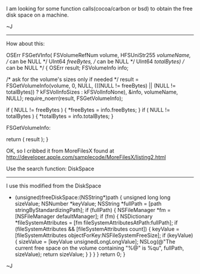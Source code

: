 
I am looking for some function calls(cocoa/carbon or bsd) to obtain the free disk space on a machine.

~J

----

How about this:

    
OSErr FSGetVInfo(
  FSVolumeRefNum volume,
  HFSUniStr255 *volumeName,  /* can be NULL */
  UInt64 *freeBytes,      /* can be NULL */
  UInt64 *totalBytes)      /* can be NULL */
{
  OSErr        result;
  FSVolumeInfo    info;
  
  /* ask for the volume's sizes only if needed */
  result = FSGetVolumeInfo(volume, 0, NULL,
    (((NULL != freeBytes) || (NULL != totalBytes)) ? kFSVolInfoSizes : kFSVolInfoNone),
    &info, volumeName, NULL);
  require_noerr(result, FSGetVolumeInfo);
  
  if ( NULL != freeBytes )
  {
    *freeBytes = info.freeBytes;
  }
  if ( NULL != totalBytes )
  {
    *totalBytes = info.totalBytes;
  }
  
FSGetVolumeInfo:

  return ( result );
}


OK, so I cribbed it from MoreFilesX found at http://developer.apple.com/samplecode/MoreFilesX/listing2.html

Use the search function: DiskSpace

----

I use this modified from the DiskSpace

    
+ (unsigned)freeDiskSpace:(NSString*)path {
    unsigned long long sizeValue;
	NSNumber *keyValue;
    NSString *fullPath = [path stringByStandardizingPath];
    if (fullPath) {
		NSFileManager *fm = [NSFileManager defaultManager];
        if (fm) {
            NSDictionary *fileSystemAttributes = [fm fileSystemAttributesAtPath:fullPath];
            if (fileSystemAttributes && [fileSystemAttributes count]) {
				keyValue = [fileSystemAttributes objectForKey:NSFileSystemFreeSize];
                if (keyValue) {
                    sizeValue = [keyValue unsignedLongLongValue];
                    NSLog(@"The current free space on the volume containing \"%@\" is %qu", fullPath, sizeValue);
					return sizeValue; 
                }
            }
        }
    }
	return 0;
}


~J
